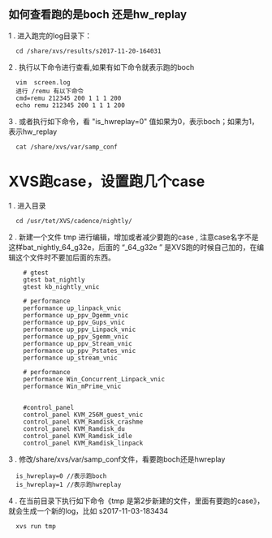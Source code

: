 ##   如何查看跑的是boch 还是hw_replay

1 . 进入跑完的log目录下：

      cd /share/xvs/results/s2017-11-20-164031

2 . 执行以下命令进行查看,如果有如下命令就表示跑的boch

      vim  screen.log
      进行 /remu 有以下命令
      cmd=remu 212345 200 1 1 1 200
      echo remu 212345 200 1 1 1 200

3 . 或者执行如下命令，看 "is_hwreplay=0" 值如果为0，表示boch；如果为1，表示hw_replay

      cat /share/xvs/var/samp_conf



# XVS跑case，设置跑几个case

1 . 进入目录
 
      cd /usr/tet/XVS/cadence/nightly/

2 . 新建一个文件 tmp 进行编辑，增加或者减少要跑的case  , 注意case名字不是这样bat_nightly_64_g32e，后面的 “_64_g32e ” 是XVS跑的时候自己加的，在编辑这个文件时不要加后面的东西。

		# gtest
		gtest bat_nightly
		gtest kb_nightly_vnic

		# performance
		performance up_linpack_vnic
		performance up_ppv_Dgemm_vnic
		performance up_ppv_Gups_vnic
		performance up_ppv_Linpack_vnic
		performance up_ppv_Sgemm_vnic
		performance up_ppv_Stream_vnic
		performance up_ppv_Pstates_vnic
		performance up_stream_vnic

		# performance
		performance Win_Concurrent_Linpack_vnic
		performance Win_mPrime_vnic


		#control_panel
		control_panel KVM_256M_guest_vnic
		control_panel KVM_Ramdisk_crashme
		control_panel KVM_Ramdisk_du
		control_panel KVM_Ramdisk_idle
		control_panel KVM_Ramdisk_linpack

3 . 修改/share/xvs/var/samp_conf文件，看要跑boch还是hwreplay
   
      is_hwreplay=0 //表示跑boch
      is_hwreplay=1 //表示跑hwreplay

4 . 在当前目录下执行如下命令《tmp 是第2步新建的文件，里面有要跑的case》，就会生成一个新的log，比如 s2017-11-03-183434

      xvs run tmp
       
       




